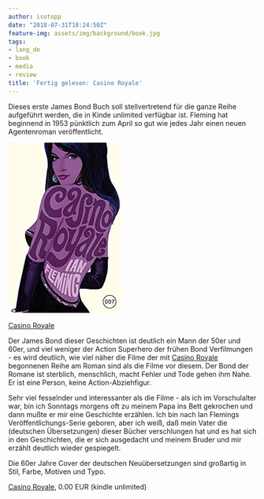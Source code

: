 ```yaml
---
author: isotopp
date: "2018-07-31T18:24:50Z"
feature-img: assets/img/background/book.jpg
tags:
- lang_de
- book
- media
- review
title: 'Fertig gelesen: Casino Royale'
---
```

Dieses erste James Bond Buch soll stellvertretend für die ganze Reihe aufgeführt werden, die in Kinde unlimited verfügbar ist. Fleming hat beginnend in 1953 pünktlich zum April so gut wie jedes Jahr einen neuen Agentenroman veröffentlicht.

[![](/uploads/2017/07/casino-royale.jpg)](https://www.amazon.de/James-Bond-01-Casino-Royale-ebook/dp/B007VCEIT4)

[Casino Royale](https://www.amazon.de/James-Bond-01-Casino-Royale-ebook/dp/B007VCEIT4)

Der James Bond dieser Geschichten ist deutlich ein Mann der 50er und 60er, und viel weniger der Action Superhero der frühen Bond Verfilmungen - es wird deutlich, wie viel näher die Filme der mit [Casino Royale](https://de.wikipedia.org/wiki/James_Bond_007:_Casino_Royale) begonnenen Reihe am Roman sind als die Filme vor diesem. Der Bond der Romane ist sterblich, menschlich, macht Fehler und Tode gehen ihm Nahe. Er ist eine Person, keine Action-Abziehfigur.

Sehr viel fesselnder und interessanter als die Filme - als ich im Vorschulalter war, bin ich Sonntags morgens oft zu meinem Papa ins Bett gekrochen und dann mußte er mir eine Geschichte erzählen. Ich bin nach Ian Flemings Veröffentlichungs-Serie geboren, aber ich weiß, daß mein Vater die (deutschen Übersetzungen) dieser Bücher verschlungen hat und es hat sich in den Geschichten, die er sich ausgedacht und meinem Bruder und mir erzählt deutlich wieder gespiegelt.

Die 60er Jahre Cover der deutschen Neuübersetzungen sind großartig in Stil, Farbe, Motiven und Typo.

[Casino Royale](https://www.amazon.de/James-Bond-01-Casino-Royale-ebook/dp/B007VCEIT4), 0.00 EUR (kindle unlimited)
